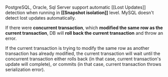 PostgreSQL, Oracle, Sql Server support automatic [[Lost Updates]] detection when running in **[[Snapshot isolation]]** level. MySQL doesn't detect lost updates automatically.

If there were **concurrent transaction**, which **modified the same row as the current transaction**, DB will **roll back the current transaction** and throw an error.

If the current transaction is trying to modify the same row as another transaction has already modified, the current transaction will wait until the concurrent transaction either rolls back (in that case, current transaction's update will complete), or commits (in that case, current transaction throws serialization error).

